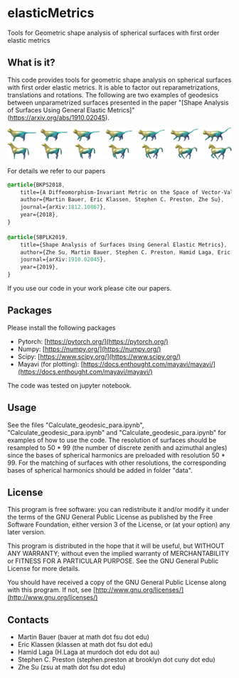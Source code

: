 # elasticMetrics

Tools for Geometric shape analysis of spherical surfaces with first order elastic metrics

## What is it?

This code provides tools for geometric shape analysis on spherical surfaces with first order elastic metrics. 
It is able to factor out reparametrizations, translations and rotations. The following are two examples of geodesics between unparametrized surfaces presented in the paper "[Shape Analysis of Surfaces Using General Elastic Metrics]"(https://arxiv.org/abs/1910.02045).

![geo1](https://github.com/zhesu1/Figures/raw/master/registeredcat12_geo_unpara_1_1_-1_0_deg7_degv7_T13.png)
![geo2](https://github.com/zhesu1/Figures/raw/master/registeredhorse02_geo_unpara_1_1_-1_0_deg7_degv7_T13.png?raw=true")

For details we refer to our papers

```css
@article{BKPS2018,
    title={A Diffeomorphism-Invariant Metric on the Space of Vector-Valued One-Forms}, 
    author={Martin Bauer, Eric Klassen, Stephen C. Preston, Zhe Su},
    journal={arXiv:1812.10867},
    year={2018},  
}

@article{SBPLK2019, 
    title={Shape Analysis of Surfaces Using General Elastic Metrics},
    author={Zhe Su, Martin Bauer, Stephen C. Preston, Hamid Laga, Eric Klassen},
    journal={arXiv:1910.02045},
    year={2019},  
}
```

If you use our code in your work please cite our papers.

## Packages

Please install the following packages

* Pytorch: [https://pytorch.org/](https://pytorch.org/)
* Numpy: [https://numpy.org/](https://numpy.org/)
* Scipy: [https://www.scipy.org/](https://www.scipy.org/)
* Mayavi (for plotting): [https://docs.enthought.com/mayavi/mayavi/](https://docs.enthought.com/mayavi/mayavi/)

The code was tested on jupyter notebook.

## Usage

See the files "Calculate_geodesic_para.ipynb", "Calculate_geodesic_para.ipynb" and "Calculate_geodesic_para.ipynb" for examples of how to use the code. The resolution of surfaces should be resampled to 50 $*$ 99 (the number of discrete zenith and azimuthal angles) since the bases of spherical harmonics are preloaded with resolution 50 $*$ 99. For the matching of surfaces with other resolutions, the corresponding bases of spherical harmonics should be added in folder "data".

## License

This program is free software: you can redistribute it and/or modify it under the terms of the GNU General Public License as published by the Free Software Foundation, either version 3 of the License, or (at your option) any later version.

This program is distributed in the hope that it will be useful, but WITHOUT ANY WARRANTY; without even the implied warranty of MERCHANTABILITY or FITNESS FOR A PARTICULAR PURPOSE. See the GNU General Public License for more details.

You should have received a copy of the GNU General Public License along with this program. If not, see [http://www.gnu.org/licenses/](http://www.gnu.org/licenses/)

## Contacts

* Martin Bauer (bauer at math dot fsu dot edu)
* Eric Klassen (klassen at math dot fsu dot edu)
* Hamid Laga (H.Laga at murdoch dot edu dot au)
* Stephen C. Preston (stephen.preston at brooklyn dot cuny dot edu) 
* Zhe Su (zsu at math dot fsu dot edu)
